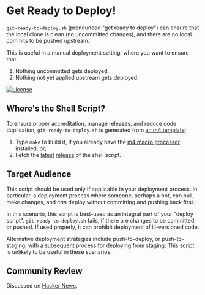 # Get Ready to Deploy!

`git-ready-to-deploy.sh` (pronounced "get ready to deploy") can ensure
that the local clone is clean (no uncommitted changes), and there are
no local commits to be pushed upstream.

This is useful in a manual deployment setting, where you want to
ensure that:

  1. Nothing uncommitted gets deployed.
  2. Nothing not yet applied upstream gets deployed.

[![License](https://img.shields.io/badge/license-MIT-blue.svg)](https://github.com/oleks/git-ready-to-deploy/blob/master/LICENSE)

## Where's the Shell Script?

To ensure proper accreditation, manage releases, and reduce code
duplication, `git-ready-to-deploy.sh` is generated from [an m4
template](git-ready-to-deploy.m4):

  1. Type `make` to build it, if you already have the [m4 macro
processor](https://www.gnu.org/software/m4/m4.html) installed, or;
  2. Fetch the
[latest](https://github.com/oleks/git-ready-to-deploy/releases/latest)
[release](https://github.com/oleks/git-ready-to-deploy/releases) of
the shell script.

## Target Audience

This script should be used only if applicable in your deployment
process. In particular, a deployment process where someone, perhaps a
bot, can pull, make changes, and *can* deploy without committing and
pushing back first.

In this scenario, this script is best-used as an integral part of your
"deploy script". `git-ready-to-deploy.sh` fails, if there are changes
to be committed, or pushed. If used properly, it can prohibit
deployment of ill-versioned code.

Alternative deployment strategies include push-to-deploy, or
push-to-staging, with a subsequent process for deploying from staging.
This script is unlikely to be useful in these scenarios.

## Community Review

Discussed on [Hacker
News](https://news.ycombinator.com/item?id=17213891).
